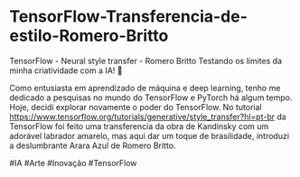 # TensorFlow-Transferencia-de-estilo-Romero-Britto
TensorFlow - Neural style transfer - Romero Britto 
 Testando os limites da minha criatividade com a IA! 🚀

Como entusiasta em aprendizado de máquina e deep learning, tenho me dedicado a pesquisas no mundo do TensorFlow e PyTorch há algum tempo. Hoje, decidi explorar novamente o poder do TensorFlow. No tutorial https://www.tensorflow.org/tutorials/generative/style_transfer?hl=pt-br
da TensorFlow foi feito uma transferencia da obra de Kandinsky com um adorável labrador amarelo, mas aqui dar um toque de brasilidade, introduzi a deslumbrante Arara Azul de Romero Britto.


#IA #Arte #Inovação #TensorFlow
